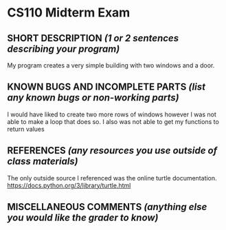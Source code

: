 # CS110 Midterm Exam

## SHORT DESCRIPTION *(1 or 2 sentences describing your program)*
My program creates a very simple building with two windows and a door.

## KNOWN BUGS AND INCOMPLETE PARTS *(list any known bugs or non-working parts)*
I would have liked to create two more rows of windows however I was not able to make a loop that does so. I also was not able to get my functions to return values
## REFERENCES *(any resources you use outside of class materials)*
The only outside source I referenced was the online turtle documentation. https://docs.python.org/3/library/turtle.html
## MISCELLANEOUS COMMENTS *(anything else you would like the grader to know)*